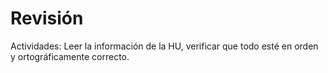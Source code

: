 # Revisión

Actividades: Leer la información de la HU, verificar que todo esté en orden y ortográficamente correcto.